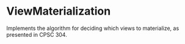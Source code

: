 # ViewMaterialization

Implements the algorithm for deciding which views to materialize, as presented in CPSC 304.